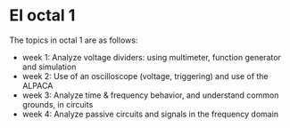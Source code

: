 # EI octal 1

The topics in octal 1 are as follows:

- week 1: Analyze voltage dividers: using multimeter, function generator and simulation
- week 2: Use of an oscilloscope (voltage, triggering) and use of the ALPACA 
- week 3: Analyze time & frequency behavior, and understand common grounds, in circuits
- week 4: Analyze passive circuits and signals in the frequency domain

